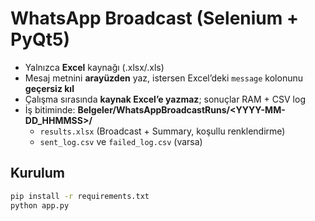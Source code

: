 <!-- ViperaDev — WhatsApp Broadcast Tool -->

# WhatsApp Broadcast (Selenium + PyQt5)

- Yalnızca **Excel** kaynağı (.xlsx/.xls)
- Mesaj metnini **arayüzden** yaz, istersen Excel’deki `message` kolonunu **geçersiz kıl**
- Çalışma sırasında **kaynak Excel’e yazmaz**; sonuçlar RAM + CSV log
- İş bitiminde: **Belgeler/WhatsAppBroadcastRuns/<YYYY-MM-DD_HHMMSS>/**
  - `results.xlsx` (Broadcast + Summary, koşullu renklendirme)
  - `sent_log.csv` ve `failed_log.csv` (varsa)

## Kurulum
```bash
pip install -r requirements.txt
python app.py
